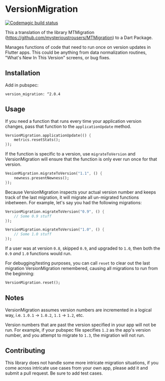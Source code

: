 VersionMigration
===========

[![Codemagic build status](https://api.codemagic.io/apps/5e29e24fcc644b0019cec109/5e29e24fcc644b0019cec108/status_badge.svg)](https://codemagic.io/apps/5e29e24fcc644b0019cec109/5e29e24fcc644b0019cec108/latest_build)

This a translation of the library MTMigration (https://github.com/mysterioustrousers/MTMigration) to a Dart Package.

Manages functions of code that need to run once on version updates in Flutter apps. This could be anything from data
normalization routines, "What's New In This Version" screens, or bug fixes.

## Installation

Add in pubspec:

```
version_migration: ^2.0.4
```

## Usage

If you need a function that runs every time your application version changes, pass that function to
the `applicationUpdate` method.

```dart
VersionMigration.applicationUpdate(() {
    metrics.resetStats();
});
```

If the function is specific to a version, use `migrateToVersion` and VersionMigration will
ensure that the function is only ever run once for that version.

```dart
VesionMigration.migrateToVersion("1.1", () {
    newness.presentNewness();
});
```

Because VersionMigration inspects your actual version number and keeps track of the last migration,
it will migrate all un-migrated functions inbetween. For example, let's say you had the following migrations:

```dart
VersionMigration.migrateToVersion("0.9", () {
    // Some 0.9 stuff
});

VersionMigration.migrateToVersion("1.0", () {
    // Some 1.0 stuff
});
```

If a user was at version `0.8`, skipped `0.9`, and upgraded to `1.0`, then both the `0.9` *and* `1.0` functions would run.

For debugging/testing purposes, you can call `reset` to clear out the last migration VersionMigration remembered, causing all
migrations to run from the beginning:

```dart
VersionMigration.reset();
```

## Notes

VersionMigration assumes version numbers are incremented in a logical way, i.e. `1.0.1` -> `1.0.2`, `1.1` -> `1.2`, etc.

Version numbers that are past the version specified in your app will not be run. For example, if your pubspec file
specifies `1.2` as the app's version number, and you attempt to migrate to `1.3`, the migration will not run.

## Contributing

This library does not handle some more intricate migration situations, if you come across intricate use cases from your own
app, please add it and submit a pull request. Be sure to add test cases.
